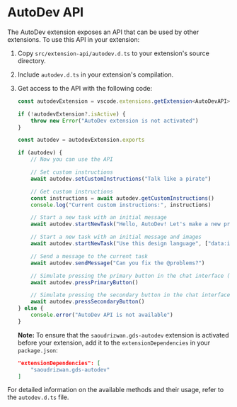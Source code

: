 # AutoDev API

The AutoDev extension exposes an API that can be used by other extensions. To use this API in your extension:

1. Copy `src/extension-api/autodev.d.ts` to your extension's source directory.
2. Include `autodev.d.ts` in your extension's compilation.
3. Get access to the API with the following code:

    ```ts
    const autodevExtension = vscode.extensions.getExtension<AutoDevAPI>("saoudrizwan.gds-autodev")

    if (!autodevExtension?.isActive) {
    	throw new Error("AutoDev extension is not activated")
    }

    const autodev = autodevExtension.exports

    if (autodev) {
    	// Now you can use the API

    	// Set custom instructions
    	await autodev.setCustomInstructions("Talk like a pirate")

    	// Get custom instructions
    	const instructions = await autodev.getCustomInstructions()
    	console.log("Current custom instructions:", instructions)

    	// Start a new task with an initial message
    	await autodev.startNewTask("Hello, AutoDev! Let's make a new project...")

    	// Start a new task with an initial message and images
    	await autodev.startNewTask("Use this design language", ["data:image/webp;base64,..."])

    	// Send a message to the current task
    	await autodev.sendMessage("Can you fix the @problems?")

    	// Simulate pressing the primary button in the chat interface (e.g. 'Save' or 'Proceed While Running')
    	await autodev.pressPrimaryButton()

    	// Simulate pressing the secondary button in the chat interface (e.g. 'Reject')
    	await autodev.pressSecondaryButton()
    } else {
    	console.error("AutoDev API is not available")
    }
    ```

    **Note:** To ensure that the `saoudrizwan.gds-autodev` extension is activated before your extension, add it to the `extensionDependencies` in your `package.json`:

    ```json
    "extensionDependencies": [
        "saoudrizwan.gds-autodev"
    ]
    ```

For detailed information on the available methods and their usage, refer to the `autodev.d.ts` file.
